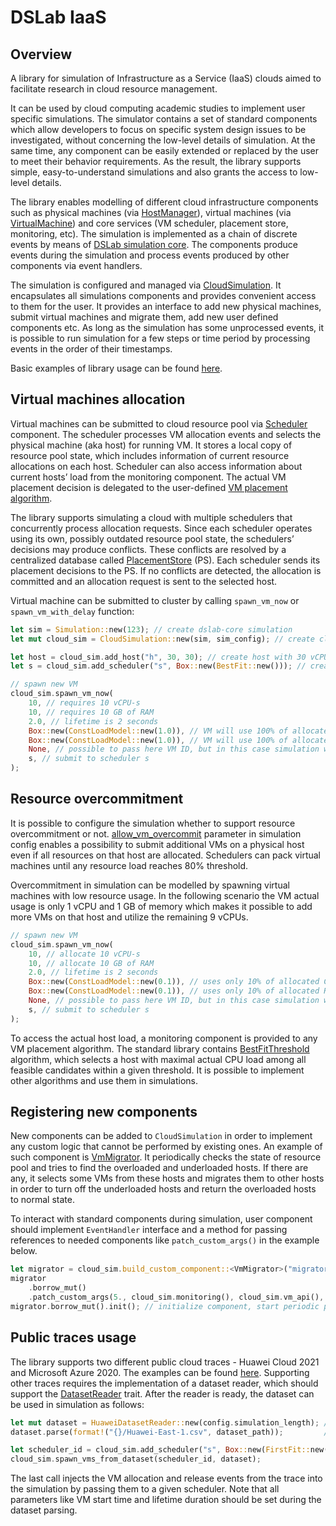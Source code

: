 # DSLab IaaS

## Overview

A library for simulation of Infrastructure as a Service (IaaS) clouds aimed to facilitate research in cloud resource management.

It can be used by cloud computing academic studies to implement user specific simulations. The simulator contains a set of standard components which allow developers to focus on specific system design issues to be investigated, without concerning the low-level details of simulation. At the same time, any component can be easily extended or replaced by the user to meet their behavior requirements. As the result, the library supports simple, easy-to-understand simulations and also grants the access to low-level details.

The library enables modelling of different cloud infrastructure components such as physical machines (via [HostManager](https://github.com/osukhoroslov/dslab/blob/main/crates/dslab-iaas/src/core/host_manager.rs)), virtual machines (via [VirtualMachine](https://github.com/osukhoroslov/dslab/blob/main/crates/dslab-iaas/src/core/vm.rs)) and core services (VM scheduler, placement store, monitoring, etc). The simulation is implemented as a chain of discrete events by means of [DSLab simulation core](https://github.com/osukhoroslov/dslab/tree/main/crates/dslab-core). The components produce events during the simulation and process events produced by other components via event handlers.

The simulation is configured and managed via [CloudSimulation](https://github.com/osukhoroslov/dslab/blob/main/crates/dslab-iaas/src/simulation.rs). It encapsulates all simulations components and provides convenient access to them for the user. It provides an interface to add new physical machines, submit virtual machines and migrate them, add new user defined components etc. As long as the simulation has some unprocessed events, it is possible to run simulation for a few steps or time period by processing events in the order of their timestamps.

Basic examples of library usage can be found [here](https://github.com/osukhoroslov/dslab/blob/main/examples/iaas/src/main.rs).

## Virtual machines allocation

Virtual machines can be submitted to cloud resource pool via [Scheduler](https://github.com/osukhoroslov/dslab/blob/main/crates/dslab-iaas/src/core/scheduler.rs) component. The scheduler processes VM allocation events and selects the physical machine (aka host) for running VM. It stores a local copy of resource pool state, which includes information of current resource allocations on each host. Scheduler can also access information about current hosts’ load from the monitoring component. The actual VM placement decision is delegated to the user-defined [VM placement algorithm](https://github.com/osukhoroslov/dslab/blob/main/crates/dslab-iaas/src/core/vm_placement_algorithm.rs).

The library supports simulating a cloud with multiple schedulers that concurrently process allocation requests. Since each scheduler operates using its own, possibly outdated resource pool state, the schedulers’ decisions may produce conflicts. These conflicts are resolved by a centralized database called [PlacementStore](https://github.com/osukhoroslov/dslab/blob/main/crates/dslab-iaas/src/core/placement_store.rs) (PS). Each scheduler sends its placement decisions to the PS. If no conflicts are detected, the allocation is committed and an allocation request is sent to the selected host.

Virtual machine can be submitted to cluster by calling `spawn_vm_now` or `spawn_vm_with_delay` function:

```rust
let sim = Simulation::new(123); // create dslab-core simulation
let mut cloud_sim = CloudSimulation::new(sim, sim_config); // create cloud simulation

let host = cloud_sim.add_host("h", 30, 30); // create host with 30 vCPU-s and 30 GB of RAM 
let s = cloud_sim.add_scheduler("s", Box::new(BestFit::new())); // create scheduler which uses Best Fit packing algorithm

// spawn new VM
cloud_sim.spawn_vm_now(
    10, // requires 10 vCPU-s
    10, // requires 10 GB of RAM
    2.0, // lifetime is 2 seconds
    Box::new(ConstLoadModel::new(1.0)), // VM will use 100% of allocated CPU resources
    Box::new(ConstLoadModel::new(1.0)), // VM will use 100% of allocated RAM resources
    None, // possible to pass here VM ID, but in this case simulation will generate it itself
    s, // submit to scheduler s
);
```

## Resource overcommitment

It is possible to configure the simulation whether to support resource overcommitment or not. [allow_vm_overcommit](https://github.com/osukhoroslov/dslab/blob/main/crates/dslab-iaas/src/core/config.rs#L27) parameter in simulation config enables a possibility to submit additional VMs on a physical host even if all resources on that host are allocated. Schedulers can pack virtual machines until any resource load reaches 80% threshold.

Overcommitment in simulation can be modelled by spawning virtual machines with low resource usage. In the following scenario the VM actual usage is only 1 vCPU and 1 GB of memory which makes it possible to add more VMs on that host and utilize the remaining 9 vCPUs.

```rust
// spawn new VM
cloud_sim.spawn_vm_now(
    10, // allocate 10 vCPU-s
    10, // allocate 10 GB of RAM
    2.0, // lifetime is 2 seconds
    Box::new(ConstLoadModel::new(0.1)), // uses only 10% of allocated CPU
    Box::new(ConstLoadModel::new(0.1)), // uses only 10% of allocated RAM
    None, // possible to pass here VM ID, but in this case simulation will generate it itself
    s, // submit to scheduler s
);
```

To access the actual host load, a monitoring component is provided to any VM placement algorithm. The standard library contains [BestFitThreshold](https://github.com/osukhoroslov/dslab/blob/main/crates/dslab-iaas/src/core/vm_placement_algorithm.rs#L87) algorithm, which selects a host with maximal actual CPU load among all feasible candidates within a given threshold. It is possible to implement other algorithms and use them in simulations.

## Registering new components

New components can be added to `CloudSimulation` in order to implement any custom logic that cannot be performed by existing ones. An example of such component is [VmMigrator](https://github.com/osukhoroslov/dslab/blob/main/crates/dslab-iaas/src/extensions/vm_migrator.rs#L22). It periodically checks the state of resource pool and tries to find the overloaded and underloaded hosts. If there are any, it selects some VMs from these hosts and migrates them to other hosts in order to turn off the underloaded hosts and return the overloaded hosts to normal state.

To interact with standard components during simulation, user component should implement `EventHandler` interface and a method for passing references to needed components like `patch_custom_args()` in the example below.

```rust
let migrator = cloud_sim.build_custom_component::<VmMigrator>("migrator"); // create component
migrator
    .borrow_mut()
    .patch_custom_args(5., cloud_sim.monitoring(), cloud_sim.vm_api(), cloud_sim.sim_config()); // pass required standard components
migrator.borrow_mut().init(); // initialize component, start periodic process
```

## Public traces usage

The library supports two different public cloud traces - Huawei Cloud 2021 and Microsoft Azure 2020. The examples can be found [here](https://github.com/osukhoroslov/dslab/tree/main/examples/iaas-traces). Supporting other traces requires the implementation of a dataset reader, which should support the [DatasetReader](https://github.com/osukhoroslov/dslab/blob/main/crates/dslab-iaas/src/extensions/dataset_reader.rs#L10) trait. After the reader is ready, the dataset can be used in simulation as follows:

```rust
let mut dataset = HuaweiDatasetReader::new(config.simulation_length); // create dataset
dataset.parse(format!("{}/Huawei-East-1.csv", dataset_path));         // parse dataset file

let scheduler_id = cloud_sim.add_scheduler("s", Box::new(FirstFit::new())); // create scheduler where to submit dataset VMs
cloud_sim.spawn_vms_from_dataset(scheduler_id, dataset);
```

The last call injects the VM allocation and release events from the trace into the simulation by passing them to a given scheduler. Note that all parameters like VM start time and lifetime duration should be set during the dataset parsing.
